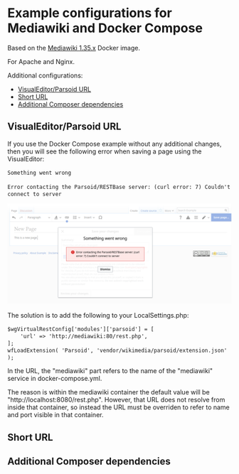 # Example configurations for Mediawiki and Docker Compose

Based on the [Mediawiki 1.35.x](https://hub.docker.com/_/mediawiki) Docker image.

For Apache and Nginx.

Additional configurations:

* [VisualEditor/Parsoid URL](#visualeditorparsoid-url)
* [Short URL](#short-url)
* [Additional Composer dependencies](#additional-dependencies)

## VisualEditor/Parsoid URL
If you use the Docker Compose example without any additional changes, then you will see the following error when saving a page using the VisualEditor:

    Something went wrong

    Error contacting the Parsoid/RESTBase server: (curl error: 7) Couldn't connect to server


![Parsoid Error](parsoid_error.png)

The solution is to add the following to your LocalSettings.php:

    $wgVirtualRestConfig['modules']['parsoid'] = [
        'url' => 'http://mediawiki:80/rest.php',
    ];
    wfLoadExtension( 'Parsoid', 'vendor/wikimedia/parsoid/extension.json' );

In the URL, the "mediawiki" part refers to the name of the "mediawiki" service in docker-compose.yml.

The reason is within the mediawiki container the default value will be "http://localhost:8080/rest.php".
However, that URL does not resolve from inside that container, so instead the URL must be overriden to refer to name and port visible in that container.

## Short URL

## Additional Composer dependencies
